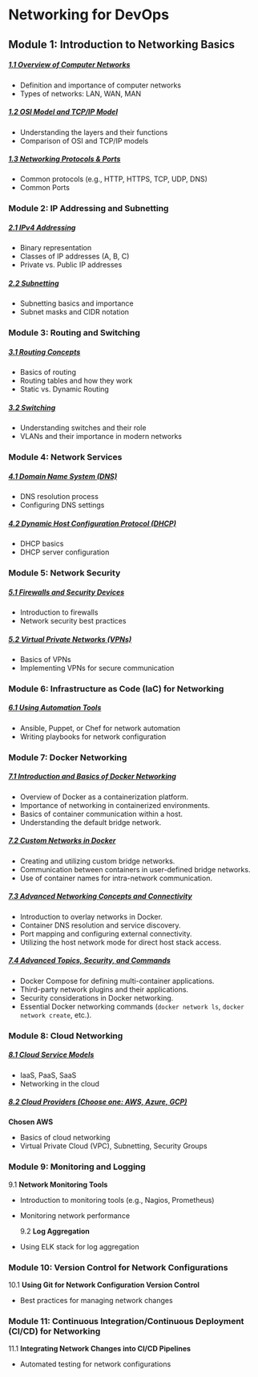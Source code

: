 # Networking for DevOps

## Module 1: Introduction to Networking Basics

##### [1.1 Overview of Computer Networks](./Module-1/1.1-Overview-Computer-Networks.md)

- Definition and importance of computer networks
- Types of networks: LAN, WAN, MAN

##### [1.2 OSI Model and TCP/IP Model](./Module-1/1.2-OSI-Model-TCP-IP-Model.md)

- Understanding the layers and their functions
- Comparison of OSI and TCP/IP models

##### [1.3 Networking Protocols & Ports](./Module-1/1.3-Networking-Protocols.md)

- Common protocols (e.g., HTTP, HTTPS, TCP, UDP, DNS)
- Common Ports

### Module 2: IP Addressing and Subnetting

##### [2.1 IPv4 Addressing](./Module-2/2.1-IPv4-Addressing.md)

- Binary representation
- Classes of IP addresses (A, B, C)
- Private vs. Public IP addresses

##### [2.2 Subnetting](./Module-2/2.2-Subnetting.md)

- Subnetting basics and importance
- Subnet masks and CIDR notation

### Module 3: Routing and Switching

##### [3.1 Routing Concepts](./Module-3/3.1-Routing-Concepts.md)

- Basics of routing
- Routing tables and how they work
- Static vs. Dynamic Routing

##### [3.2 Switching](./Module-3/3.2-Switching.md)

- Understanding switches and their role
- VLANs and their importance in modern networks

### Module 4: Network Services

##### [4.1 Domain Name System (DNS)](./Module-4/4.1-Domain-Name-System.md)

- DNS resolution process
- Configuring DNS settings

##### [4.2 Dynamic Host Configuration Protocol (DHCP)](./Module-4/4.2-Dynamic-Host-Configuration.md)

- DHCP basics
- DHCP server configuration

### Module 5: Network Security

##### [5.1 Firewalls and Security Devices](./Module-5/5.1-Firewalls-Security.md)

- Introduction to firewalls
- Network security best practices

##### [5.2 Virtual Private Networks (VPNs)](./Module-5/5.2-VPN.md)

- Basics of VPNs
- Implementing VPNs for secure communication

### Module 6: Infrastructure as Code (IaC) for Networking

##### [6.1 Using Automation Tools](./Module-6/6.1-Using-Automation-Tools.md)

- Ansible, Puppet, or Chef for network automation
- Writing playbooks for network configuration

### Module 7: Docker Networking

##### [7.1 Introduction and Basics of Docker Networking](./Module-7/7.1-Introduction-Docker-Networking.md)

- Overview of Docker as a containerization platform.
- Importance of networking in containerized environments.
- Basics of container communication within a host.
- Understanding the default bridge network.

##### [7.2 Custom Networks in Docker](./Module-7/7.2-Custom-Networks-Docker.md)

- Creating and utilizing custom bridge networks.
- Communication between containers in user-defined bridge networks.
- Use of container names for intra-network communication.

##### [7.3 Advanced Networking Concepts and Connectivity](./Module-7/7.3-Advanced-Networking-Concepts-Connectivity.md)

- Introduction to overlay networks in Docker.
- Container DNS resolution and service discovery.
- Port mapping and configuring external connectivity.
- Utilizing the host network mode for direct host stack access.

##### [7.4 Advanced Topics, Security, and Commands](./Module-7/7.4-Advanced-Topics-Security-Commands.md)

- Docker Compose for defining multi-container applications.
- Third-party network plugins and their applications.
- Security considerations in Docker networking.
- Essential Docker networking commands (`docker network ls`, `docker network create`, etc.).

### Module 8: Cloud Networking

##### [8.1 Cloud Service Models](./Module-8/8.1-Cloud-Service-Models.md)

- IaaS, PaaS, SaaS
- Networking in the cloud

##### [8.2 Cloud Providers (Choose one: AWS, Azure, GCP)](./Module-8/8.2-Cloud-Providers-AWS.md)

**Chosen AWS**

- Basics of cloud networking
- Virtual Private Cloud (VPC), Subnetting, Security Groups

### Module 9: Monitoring and Logging

9.1 **Network Monitoring Tools**

- Introduction to monitoring tools (e.g., Nagios, Prometheus)
- Monitoring network performance

  9.2 **Log Aggregation**

- Using ELK stack for log aggregation

### Module 10: Version Control for Network Configurations

10.1 **Using Git for Network Configuration Version Control**

- Best practices for managing network changes

### Module 11: Continuous Integration/Continuous Deployment (CI/CD) for Networking

11.1 **Integrating Network Changes into CI/CD Pipelines**

- Automated testing for network configurations
